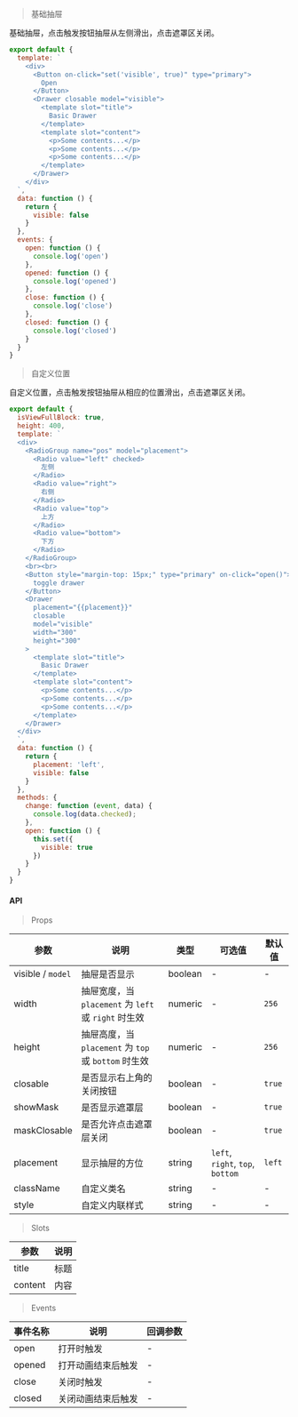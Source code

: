 > 基础抽屉

基础抽屉，点击触发按钮抽屉从左侧滑出，点击遮罩区关闭。

```js
export default {
  template: `
    <div>
      <Button on-click="set('visible', true)" type="primary">
        Open
      </Button>
      <Drawer closable model="visible">
        <template slot="title">
          Basic Drawer
        </template>
        <template slot="content">
          <p>Some contents...</p>
          <p>Some contents...</p>
          <p>Some contents...</p>
        </template>
      </Drawer>
    </div>
  `,
  data: function () {
    return {
      visible: false
    }
  },
  events: {
    open: function () {
      console.log('open')
    },
    opened: function () {
      console.log('opened')
    },
    close: function () {
      console.log('close')
    },
    closed: function () {
      console.log('closed')
    }
  }
}
```

> 自定义位置

自定义位置，点击触发按钮抽屉从相应的位置滑出，点击遮罩区关闭。

```js
export default {
  isViewFullBlock: true,
  height: 400,
  template: `
  <div>
    <RadioGroup name="pos" model="placement">
      <Radio value="left" checked>
        左侧
      </Radio>
      <Radio value="right">
        右侧
      </Radio>
      <Radio value="top">
        上方
      </Radio>
      <Radio value="bottom">
        下方
      </Radio>
    </RadioGroup>
    <br><br>
    <Button style="margin-top: 15px;" type="primary" on-click="open()">
      toggle drawer
    </Button>
    <Drawer
      placement="{{placement}}"
      closable
      model="visible"
      width="300"
      height="300"
    >
      <template slot="title">
        Basic Drawer
      </template>
      <template slot="content">
        <p>Some contents...</p>
        <p>Some contents...</p>
        <p>Some contents...</p>
      </template>
    </Drawer>
  </div>
  `,
  data: function () {
    return {
      placement: 'left',
      visible: false
    }
  },
  methods: {
    change: function (event, data) {
      console.log(data.checked);
    },
    open: function () {
      this.set({
        visible: true
      })
    }
  }
}
```

#### API

> Props

参数 | 说明 | 类型 | 可选值 | 默认值
---|---|---|---|---
visible / `model` | 抽屉是否显示 | boolean | - | -
width | 抽屉宽度，当 `placement` 为 `left` 或 `right` 时生效 | numeric | - | `256`
height | 抽屉高度，当 `placement` 为 `top` 或 `bottom` 时生效 | numeric | - | `256`
closable | 是否显示右上角的关闭按钮 | boolean | - | `true`
showMask | 是否显示遮罩层 | boolean | - | `true`
maskClosable | 是否允许点击遮罩层关闭 | boolean | - | `true`
placement | 显示抽屉的方位 | string | `left`, `right`, `top`, `bottom` | `left`
className | 自定义类名 | string | - | -
style | 自定义内联样式 | string | - | -

> Slots

参数 | 说明
---|---
title | 标题
content | 内容

> Events

事件名称 | 说明 | 回调参数
---|---|---
open | 打开时触发 | -
opened | 打开动画结束后触发 | -
close | 关闭时触发 | -
closed | 关闭动画结束后触发 | -
